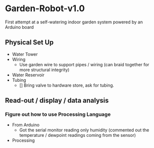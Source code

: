# Garden-Robot-v1.0
First attempt at a self-watering indoor garden system powered by an Arduino board

## Physical Set Up
- Water Tower
- Wiring
  - Use garden wire to support pipes / wiring (can braid together for more structural integrity)
- Water Reservoir
- Tubing
  - [] Bring valve to hardware store, ask for tubing.

## Read-out / display / data analysis
### Figure out how to use Processing Language
- From Arduino
  - Got the serial monitor reading only humidity (commented out the temperature / dewpoint readings coming from the sensor)
- Processing
